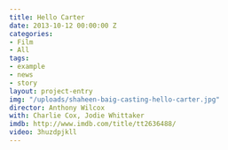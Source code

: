 ```yaml
---
title: Hello Carter
date: 2013-10-12 00:00:00 Z
categories:
- Film
- All
tags:
- example
- news
- story
layout: project-entry
img: "/uploads/shaheen-baig-casting-hello-carter.jpg"
director: Anthony Wilcox
with: Charlie Cox, Jodie Whittaker
imdb: http://www.imdb.com/title/tt2636488/
video: 3huzdpjkll
---
```


